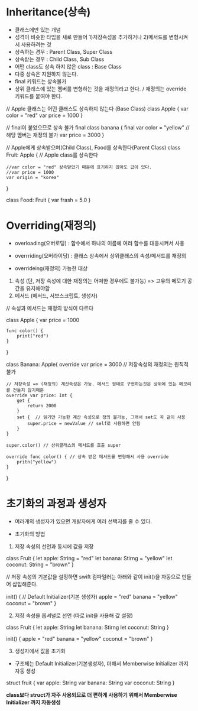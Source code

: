 # Inheritance(상속)
- 클래스에만 있는 개념
- 성격이 비슷한 타입을 새로 만들어 1)저장속성을 추가하거나 2)메서드를 변형시켜서 사용하려는 것
- 상속하는 경우 : Parent Class, Super Class
- 상속받는 경우 : Child Class, Sub Class
- 어떤 class도 상속 하지 않은 class : Base Class
- 다중 상속은 지원하지 않는다.
- final 키워드는 상속불가
- 상위 클래스에 있는 멤버를 변형하는 것을 재정의라고 한다. / 재정의는 override 키워드를 붙여야 한다.

// Apple 클래스는 어떤 클래스도 상속하지 않는다 (Base Class)
class Apple { 
    var color = "red"
    var price = 1000
}

// final이 붙었으므로 상속 불가
final class banana { 
    final var color = "yellow" // 해당 멤버는 재정의 불가
    var price = 3000
}

// Apple에게 상속받으며(Child Class), Food를 상속한다(Parent Class)
class Fruit: Apple { // Apple class를 상속한다
    
    //var color = "red" 상속받았기 때문에 표기하지 않아도 값이 있다.
    //var price = 1000 
    var origin = "korea"
}

class Food: Fruit {
    var frash = 5.0
}

# Overriding(재정의)
- overloading(오버로딩) : 함수에서 하나의 이름에 여러 함수를 대응시켜서 사용
- overrriding(오버라이딩) : 클래스 상속에서 상위클래스의 속성/메서드를 재정의

- overrideing(재정의) 가능한 대상
1) 속성 (단, 저장 속성에 대한 재정의는 어떠한 경우에도 불가능) => 고유의 메모기 공간을 유지해야함
2) 메서드 (메서드, 서브스크립트, 생성자)

// 속성과 메서드는 재정의 방식이 다르다


class Apple {
    var price = 1000

    func color() {
        print("red")
    }
    
}

class Banana: Apple{
    override var price = 3000 // 저장속성의 재정의는 원칙적 불가
    
    
    // 저장속성 => (재정의) 계산속성은 가능. 메서드 형태로 구현하는것은 상위에 있는 메모리를 건들지 않기때문
    override var price: Int {
        get {
            return 2000
        }
        set {  // 읽기만 가능한 계산 속성으로 정의 불가능, 그래서 set도 꼭 같이 사용
            super.price = newValue // self로 사용하면 안됨
        }
    }
    
    super.color() // 상위클래스의 메서드를 호출 super
    
    override func color() { // 상속 받은 메서드를 변형해서 사용 override
        pritn("yellow")
    }
    
}

# 초기화의 과정과 생성자
- 여러개의 생성자가 있으면 개발자에게 여러 선택지를 줄 수 있다.

* 초기화의 방법

1) 저장 속성의 선언과 동시에 값을 저장

class Fruit {
    let apple: String = "red"
    let banana: Stirng = "yellow"
    let coconut: String = "brown"
}

// 저장 속성의 기본값을 설정하면 swift 컴파일러는 아래와 같이 init()을 자동으로 만들어 삽입해준다.

init() { // Default Initializer(기본 생성자)
    apple = "red"
    banana = "yellow"
    coconut = "brown"
}

2) 저장 속성을 옵셔널로 선언 (따로 init을 사용해 값 설정)

class Fruit {
    let apple: String
    let banana: Stirng
    let coconut: String
}

init() {
    apple = "red"
    banana = "yellow"
    coconut = "brown"
}

3) 생성자에서 값을 초기화


* 구조체는 Default Initializer(기본생성자), 더해서 Memberwise Initializer 까지 자동 생성

struct fruit {
    var apple: String
    var banana: String
    var coconut: String
}

**class보다 struct가 자주 사용되므로 더 편하게 사용하기 위해서 Memberwise Initializer 까지 자동생성**

